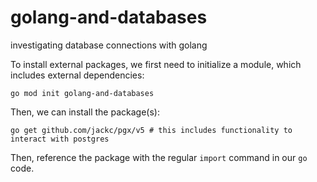 # golang-and-databases
investigating database connections with golang


To install external packages, we first need to initialize a module, which includes external dependencies:
```shell
go mod init golang-and-databases
```
Then, we can install the package(s):
```shell
go get github.com/jackc/pgx/v5 # this includes functionality to interact with postgres
```

Then, reference the package with the regular `import` command in our `go` code.